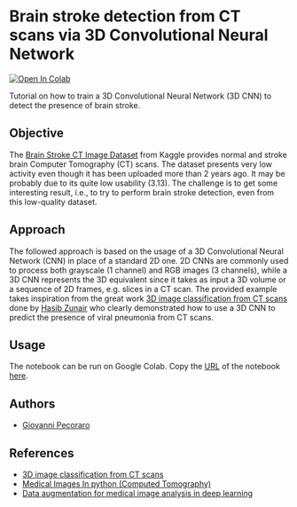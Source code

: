 # Brain stroke detection from CT scans via 3D Convolutional Neural Network

[![Open In Colab](https://colab.research.google.com/assets/colab-badge.svg)](https://colab.research.google.com/github/Peco602/brain-stroke-detection-3d-cnn/blob/main/brain_stroke_detection_3d_cnn.ipynb)

Tutorial on how to train a 3D Convolutional Neural Network (3D CNN) to detect the presence of brain stroke.

## Objective

The [Brain Stroke CT Image Dataset](https://www.kaggle.com/datasets/afridirahman/brain-stroke-ct-image-dataset) from Kaggle provides normal and stroke brain Computer Tomography (CT) scans. The dataset presents very low activity even though it has been uploaded more than 2 years ago. It may be probably due to its quite low usability (3.13). The challenge is to get some interesting result, i.e., to try to perform brain stroke detection, even from this low-quality dataset.

## Approach

The followed approach is based on the usage of a 3D Convolutional Neural Network (CNN) in place of a standard 2D one. 2D CNNs are commonly used to process both grayscale (1 channel) and RGB images (3 channels), while a 3D CNN represents the 3D equivalent since it takes as input a 3D volume or a sequence of 2D frames, e.g. slices in a CT scan. The provided example takes inspiration from the great work [3D image classification from CT scans](https://keras.io/examples/vision/3D_image_classification/) done by [Hasib Zunair](https://twitter.com/hasibzunair) who clearly demonstrated how to use a 3D CNN to predict the presence of viral pneumonia from CT scans.

## Usage

The notebook can be run on Google Colab. Copy the [URL](https://github.com/Peco602/brain-stroke-detection-3d-cnn/blob/main/brain_stroke_detection_3d_cnn.ipynb) of the notebook [here](https://colab.research.google.com/github/).

## Authors

- [Giovanni Pecoraro](https://www.peco602.com)

## References

- [3D image classification from CT scans](https://keras.io/examples/vision/3D_image_classification/)
- [Medical Images In python (Computed Tomography)](https://vincentblog.xyz/posts/medical-images-in-python-computed-tomography)
- [Data augmentation for medical image analysis in deep learning](https://www.imaios.com/en/resources/blog/ai-for-medical-imaging-data-augmentation)
